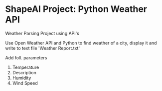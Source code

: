 # ShapeAI Project: Python Weather API
Weather Parsing Project using API's

Use Open Weather API and Python to find weather of a city, display it and write to text file 'Weather Report.txt'

Add foll. parameters
1. Temperature
2. Description
3. Humidity
4. Wind Speed
